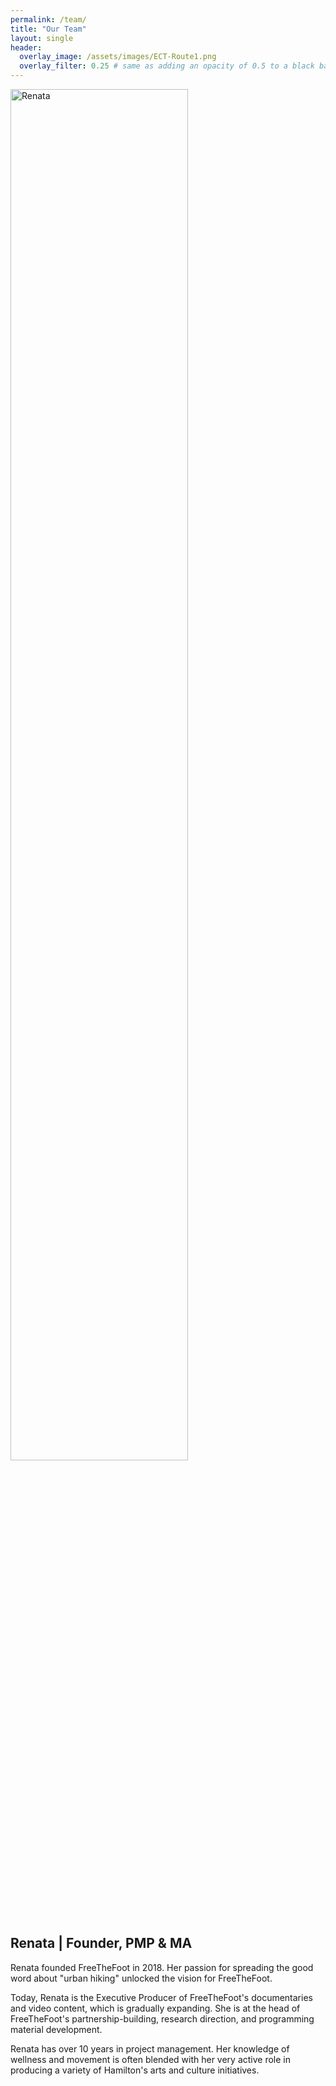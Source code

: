 ```yaml
---
permalink: /team/
title: "Our Team"
layout: single
header:
  overlay_image: /assets/images/ECT-Route1.png
  overlay_filter: 0.25 # same as adding an opacity of 0.5 to a black background
---
```


<img src="{{ site.baseurl }}/assets/images/Renata.png" style="width: 75%; height: auto;" alt="Renata">

<h2>Renata | Founder, PMP & MA</h2> 

<p>Renata founded FreeTheFoot in 2018. Her passion for spreading the good word about "urban hiking" unlocked the vision for FreeTheFoot.</p>
<p>Today, Renata is the Executive Producer of FreeTheFoot's documentaries and video content, which is gradually expanding. She is at the head of FreeTheFoot's partnership-building, research direction, and programming material development.</p>
<p>Renata has over 10 years in project management. Her knowledge of wellness and movement is often blended with her very active role in producing a variety of Hamilton's arts and culture initiatives.<p>    





